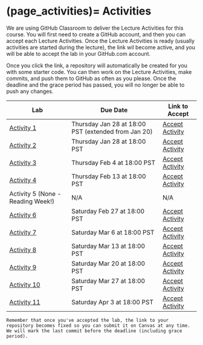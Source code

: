 (page_activities)=
Activities
=======================

<head>
    <base target="_blank">
</head>

We are using GitHub Classroom to deliver the Lecture Activities for this course.
You will first need to create a GitHub account, and then you can accept each Lecture Activities.
Once the Lecture Activities is ready (usually activities are started during the lecture), the link wil become active, and you will be able to accept the lab in your GitHub.com account.

Once you click the link, a repository will automatically be created for you with some starter code.
You can then work on the Lecture Activities, make commits, and push them to GitHub as often as you please. 
Once the deadline and the grace period has passed, you will no longer be able to push any changes.

| Lab                                 | Due Date                                            | Link to Accept                                             |
|-------------------------------------|-----------------------------------------------------|------------------------------------------------------------|
| [Activity 1](class/week01/lecture)  | Thursday Jan 28 at 18:00 PST (extended from Jan 20) | [Accept Activity](https://classroom.github.com/a/zTZ4u4_I) |
| [Activity 2](class/week02/lecture)  | Thursday Jan 28 at 18:00 PST                        | [Accept Activity](https://classroom.github.com/a/5oeDK_1t) |
| [Activity 3](class/week03/lecture)  | Thursday Feb 4 at 18:00 PST                         | [Accept Activity](https://classroom.github.com/a/U48tqFHD) |
| [Activity 4](class/week04/lecture)  | Thursday Feb 13 at 18:00 PST                        | [Accept Activity](https://classroom.github.com/a/B7zY2ocL) |
| Activity 5 (None - Reading Week!)   | N/A                                                 | N/A                                                        |
| [Activity 6](class/week06/lecture)  | Saturday Feb 27 at 18:00 PST                        | [Accept Activity](https://classroom.github.com/a/W8oCuiD-) |
| [Activity 7](class/week07/lecture)  | Saturday Mar 6 at 18:00 PST                         | [Accept Activity](https://classroom.github.com/a/EGYX3cf6) |
| [Activity 8](class/week08/lecture)  | Saturday Mar 13 at 18:00 PST                        | [Accept Activity](https://classroom.github.com/a/hEtLzZQ0)                                        |
| [Activity 9](class/week09/lecture)  | Saturday Mar 20 at 18:00 PST                        | [Accept Activity]()                                        |
| [Activity 10](class/week10/lecture) | Saturday Mar 27 at 18:00 PST                        | [Accept Activity]()                                        |
| [Activity 11](class/week11/lecture) | Saturday Apr 3 at 18:00 PST                         | [Accept Activity]()                                        |

```{tip}
Remember that once you've accepted the lab, the link to your repository becomes fixed so you can submit it on Canvas at any time. We will mark the last commit before the deadline (including grace period).
```